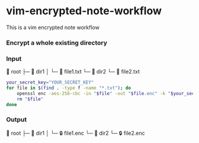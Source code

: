 # vim-encrypted-note-workflow
This is a vim encrypted note workflow

### Encrypt a whole existing directory

### Input
📂 root
  ├─ 📁 dir1
  │    └─ 📄 file1.txt
  └─ 📁 dir2
       └─ 📄 file2.txt

```bash
your_secret_key="YOUR_SECRET_KEY"
for file in $(find . -type f -name "*.txt"); do
    openssl enc -aes-256-cbc -in "$file" -out "$file.enc" -k "$your_secret_key"
    rm "$file"
done
```

### Output
📂 root
  ├─ 📁 dir1
  │    └─ 🔒 file1.enc
  └─ 📁 dir2
       └─ 🔒 file2.enc
